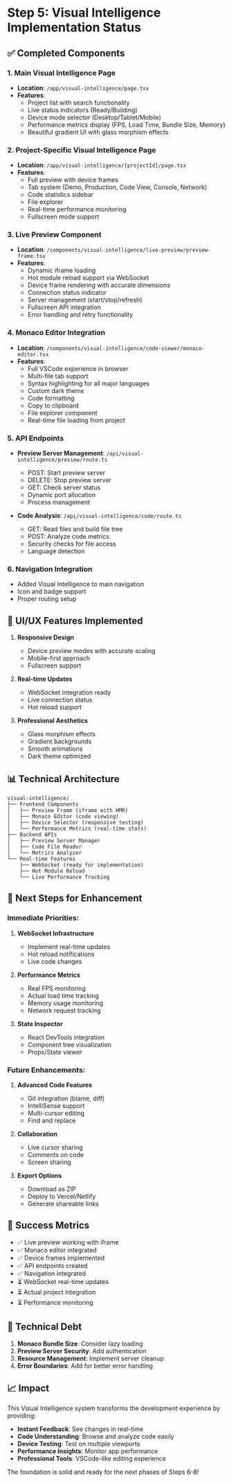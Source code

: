 # Step 5: Visual Intelligence Implementation Status

## ✅ Completed Components

### 1. Main Visual Intelligence Page
- **Location**: `/app/visual-intelligence/page.tsx`
- **Features**:
  - Project list with search functionality
  - Live status indicators (Ready/Building)
  - Device mode selector (Desktop/Tablet/Mobile)
  - Performance metrics display (FPS, Load Time, Bundle Size, Memory)
  - Beautiful gradient UI with glass morphism effects

### 2. Project-Specific Visual Intelligence Page  
- **Location**: `/app/visual-intelligence/[projectId]/page.tsx`
- **Features**:
  - Full preview with device frames
  - Tab system (Demo, Production, Code View, Console, Network)
  - Code statistics sidebar
  - File explorer
  - Real-time performance monitoring
  - Fullscreen mode support

### 3. Live Preview Component
- **Location**: `/components/visual-intelligence/live-preview/preview-frame.tsx`
- **Features**:
  - Dynamic iframe loading
  - Hot module reload support via WebSocket
  - Device frame rendering with accurate dimensions
  - Connection status indicator
  - Server management (start/stop/refresh)
  - Fullscreen API integration
  - Error handling and retry functionality

### 4. Monaco Editor Integration
- **Location**: `/components/visual-intelligence/code-viewer/monaco-editor.tsx`
- **Features**:
  - Full VSCode experience in browser
  - Multi-file tab support
  - Syntax highlighting for all major languages
  - Custom dark theme
  - Code formatting
  - Copy to clipboard
  - File explorer component
  - Real-time file loading from project

### 5. API Endpoints
- **Preview Server Management**: `/api/visual-intelligence/preview/route.ts`
  - POST: Start preview server
  - DELETE: Stop preview server  
  - GET: Check server status
  - Dynamic port allocation
  - Process management

- **Code Analysis**: `/api/visual-intelligence/code/route.ts`
  - GET: Read files and build file tree
  - POST: Analyze code metrics
  - Security checks for file access
  - Language detection

### 6. Navigation Integration
- Added Visual Intelligence to main navigation
- Icon and badge support
- Proper routing setup

## 🎨 UI/UX Features Implemented

1. **Responsive Design**
   - Device preview modes with accurate scaling
   - Mobile-first approach
   - Fullscreen support

2. **Real-time Updates**
   - WebSocket integration ready
   - Live connection status
   - Hot reload support

3. **Professional Aesthetics**
   - Glass morphism effects
   - Gradient backgrounds
   - Smooth animations
   - Dark theme optimized

## 📊 Technical Architecture

```
visual-intelligence/
├── Frontend Components
│   ├── Preview Frame (iframe with HMR)
│   ├── Monaco Editor (code viewing)
│   ├── Device Selector (responsive testing)
│   └── Performance Metrics (real-time stats)
├── Backend APIs
│   ├── Preview Server Manager
│   ├── Code File Reader
│   └── Metrics Analyzer
└── Real-time Features
    ├── WebSocket (ready for implementation)
    ├── Hot Module Reload
    └── Live Performance Tracking
```

## 🚧 Next Steps for Enhancement

### Immediate Priorities:
1. **WebSocket Infrastructure**
   - Implement real-time updates
   - Hot reload notifications
   - Live code changes

2. **Performance Metrics**
   - Real FPS monitoring
   - Actual load time tracking
   - Memory usage monitoring
   - Network request tracking

3. **State Inspector**
   - React DevTools integration
   - Component tree visualization
   - Props/State viewer

### Future Enhancements:
1. **Advanced Code Features**
   - Git integration (blame, diff)
   - IntelliSense support
   - Multi-cursor editing
   - Find and replace

2. **Collaboration**
   - Live cursor sharing
   - Comments on code
   - Screen sharing

3. **Export Options**
   - Download as ZIP
   - Deploy to Vercel/Netlify
   - Generate shareable links

## 🎯 Success Metrics

- ✅ Live preview working with iframe
- ✅ Monaco editor integrated
- ✅ Device frames implemented
- ✅ API endpoints created
- ✅ Navigation integrated
- ⏳ WebSocket real-time updates
- ⏳ Actual project integration
- ⏳ Performance monitoring

## 🔧 Technical Debt

1. **Monaco Bundle Size**: Consider lazy loading
2. **Preview Server Security**: Add authentication
3. **Resource Management**: Implement server cleanup
4. **Error Boundaries**: Add for better error handling

## 📈 Impact

This Visual Intelligence system transforms the development experience by providing:
- **Instant Feedback**: See changes in real-time
- **Code Understanding**: Browse and analyze code easily  
- **Device Testing**: Test on multiple viewports
- **Performance Insights**: Monitor app performance
- **Professional Tools**: VSCode-like editing experience

The foundation is solid and ready for the next phases of Steps 6-8!